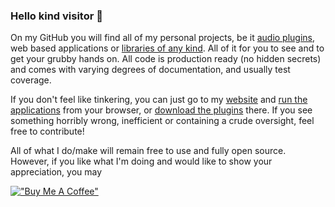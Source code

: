### Hello kind visitor 👋

On my GitHub you will find all of my personal projects, be it [audio plugins](https://github.com/igorski?utf8=%E2%9C%93&tab=repositories&q=vst), web based applications or [libraries of any kind](https://github.com/igorski?utf8=%E2%9C%93&tab=repositories&q=library). All of it for you to see and to get your grubby hands on. All code is production ready (no hidden secrets) and comes with varying degrees of documentation, and usually test coverage.

If you don't feel like tinkering, you can just go to my [website](https://www.igorski.nl) and [run the applications](https://www.igorski.nl/apps) from your browser, or [download the plugins](https://www.igorski.nl/download) there. If you see something horribly wrong, inefficient or containing a crude oversight, feel free to contribute!

All of what I do/make will remain free to use and fully open source. However, if you like what I'm doing and would like to show your appreciation, you may

[!["Buy Me A Coffee"](https://www.buymeacoffee.com/assets/img/custom_images/orange_img.png)](https://www.buymeacoffee.com/igorski)

<!--
**igorski/igorski** is a ✨ _special_ ✨ repository because its `README.md` (this file) appears on your GitHub profile.

Here are some ideas to get you started:

- 🔭 I’m currently working on ...
- 🌱 I’m currently learning ...
- 👯 I’m looking to collaborate on ...
- 🤔 I’m looking for help with ...
- 💬 Ask me about ...
- 📫 How to reach me: ...
- 😄 Pronouns: ...
- ⚡ Fun fact: ...
-->
